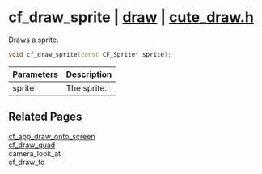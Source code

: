 # cf_draw_sprite | [draw](https://github.com/RandyGaul/cute_framework/blob/master/docs/draw_readme.md) | [cute_draw.h](https://github.com/RandyGaul/cute_framework/blob/master/include/cute_draw.h)

Draws a sprite.

```cpp
void cf_draw_sprite(const CF_Sprite* sprite);
```

Parameters | Description
--- | ---
sprite | The sprite.

## Related Pages

[cf_app_draw_onto_screen](https://github.com/RandyGaul/cute_framework/blob/master/docs/app/cf_app_draw_onto_screen.md)  
[cf_draw_quad](https://github.com/RandyGaul/cute_framework/blob/master/docs/draw/cf_draw_quad.md)  
camera_look_at  
cf_draw_to  
